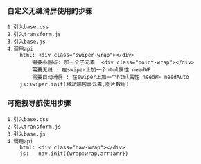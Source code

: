 ### 自定义无缝滑屏使用的步骤
    1.引入base.css
    2.引入transform.js
    3.引入base.js
    4.调用api
        html: <div class="swiper-wrap"></div>
            需要小圆点: 加一个子元素  <div class="point-wrap"></div>
            需要无缝 : 在swiper上加一个html属性 needWF
            需要自动滑屏 : 在swiper上加一个html属性 needWF needAuto
        js:swiper.init(移动端包裹元素,图片数组)


### 可拖拽导航使用步骤
    1.引入base.css
    2.引入transform.js
    3.引入base.js
    4.调用api
        html: <div class="nav-wrap"></div>
        js:   nav.init({wrap:wrap,arr:arr})